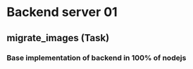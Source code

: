 # Backend server 01

## migrate_images (Task)

### Base implementation of backend in 100% of nodejs
